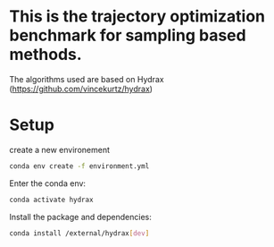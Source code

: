 # This is the trajectory optimization benchmark for sampling based methods. 
The algorithms used are based on Hydrax (https://github.com/vincekurtz/hydrax)

# Setup

create a new environement 
```bash
conda env create -f environment.yml
```

Enter the conda env:

```bash
conda activate hydrax
```


Install the package and dependencies:

```bash
conda install /external/hydrax[dev]
```